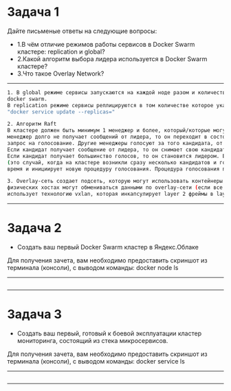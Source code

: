 # Задача 1

Дайте письменые ответы на следующие вопросы:

- 1.В чём отличие режимов работы сервисов в Docker Swarm кластере: replication и global?
- 2.Какой алгоритм выбора лидера используется в Docker Swarm кластере?
- 3.Что такое Overlay Network?

---
````bash
1. В global режиме сервисы запускаются на каждой ноде разом и количество реплик ограничено количеством нод в кластере 
docker swarm.
В replication режиме сервисы реплицируются в том количестве которое указано в команде:
"docker service update --replicas="

2. Алгоритм Raft
В кластере должен быть минимум 1 менеджер и более, который/которые могут стать кандидатами в лидеры. Если резервный 
менеджер долго не получает сообщений от лидера, то он переходит в состояние «кандидат» и посылает другим менеджерам 
запрос на голосование. Другие менеджеры голосуют за того кандидата, от которого они получили первый запрос. 
Если кандидат получает сообщение от лидера, то он снимает свою кандидатуру и возвращается в обычное состояние. 
Если кандидат получает большинство голосов, то он становится лидером. Если же он не получил большинства 
(это случай, когда на кластере возникли сразу несколько кандидатов и голоса разделились), то кандидат ждёт случайное 
время и инициирует новую процедуру голосования. Процедура голосования повторяется, пока не будет выбран лидер.

3. Overlay-сеть создает подсеть, которую могут использовать контейнеры в разных хостах swarm-кластера. Контейнеры на разных
физических хостах могут обмениваться данными по overlay-сети (если все они прикреплены к одной сети). Overlay-сеть 
использует технологию vxlan, которая инкапсулирует layer 2 фреймы в layer 4 пакеты (UDP/IP).

````
---


# Задача 2

- Создать ваш первый Docker Swarm кластер в Яндекс.Облаке

Для получения зачета, вам необходимо предоставить скриншот из терминала (консоли), с выводом команды: docker node ls

---
````bash

````
---

# Задача 3

- Создать ваш первый, готовый к боевой эксплуатации кластер мониторинга, состоящий из стека микросервисов.

Для получения зачета, вам необходимо предоставить скриншот из терминала (консоли), с выводом команды: docker service ls

---
````bash

````
---